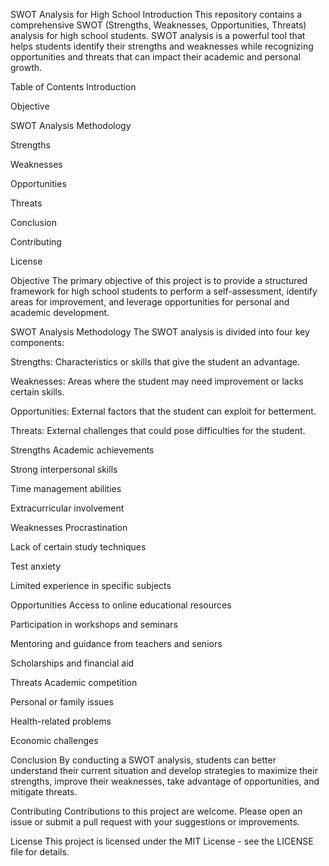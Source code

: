 SWOT Analysis for High School
Introduction
This repository contains a comprehensive SWOT (Strengths, Weaknesses, Opportunities, Threats) analysis for high school students. SWOT analysis is a powerful tool that helps students identify their strengths and weaknesses while recognizing opportunities and threats that can impact their academic and personal growth.

Table of Contents
Introduction

Objective

SWOT Analysis Methodology

Strengths

Weaknesses

Opportunities

Threats

Conclusion

Contributing

License

Objective
The primary objective of this project is to provide a structured framework for high school students to perform a self-assessment, identify areas for improvement, and leverage opportunities for personal and academic development.

SWOT Analysis Methodology
The SWOT analysis is divided into four key components:

Strengths: Characteristics or skills that give the student an advantage.

Weaknesses: Areas where the student may need improvement or lacks certain skills.

Opportunities: External factors that the student can exploit for betterment.

Threats: External challenges that could pose difficulties for the student.

Strengths
Academic achievements

Strong interpersonal skills

Time management abilities

Extracurricular involvement

Weaknesses
Procrastination

Lack of certain study techniques

Test anxiety

Limited experience in specific subjects

Opportunities
Access to online educational resources

Participation in workshops and seminars

Mentoring and guidance from teachers and seniors

Scholarships and financial aid

Threats
Academic competition

Personal or family issues

Health-related problems

Economic challenges

Conclusion
By conducting a SWOT analysis, students can better understand their current situation and develop strategies to maximize their strengths, improve their weaknesses, take advantage of opportunities, and mitigate threats.

Contributing
Contributions to this project are welcome. Please open an issue or submit a pull request with your suggestions or improvements.

License
This project is licensed under the MIT License - see the LICENSE file for details.

